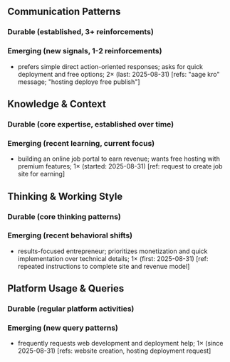## Communication Patterns
### Durable (established, 3+ reinforcements)

### Emerging (new signals, 1-2 reinforcements)
- prefers simple direct action-oriented responses; asks for quick deployment and free options; 2× (last: 2025-08-31) [refs: "aage kro" message; "hosting deploye free publish"]

## Knowledge & Context
### Durable (core expertise, established over time)

### Emerging (recent learning, current focus)
- building an online job portal to earn revenue; wants free hosting with premium features; 1× (started: 2025-08-31) [ref: request to create job site for earning]

## Thinking & Working Style
### Durable (core thinking patterns)

### Emerging (recent behavioral shifts)
- results-focused entrepreneur; prioritizes monetization and quick implementation over technical details; 1× (first: 2025-08-31) [ref: repeated instructions to complete site and revenue model]

## Platform Usage & Queries
### Durable (regular platform activities)

### Emerging (new query patterns)
- frequently requests web development and deployment help; 1× (since 2025-08-31) [refs: website creation, hosting deployment request]